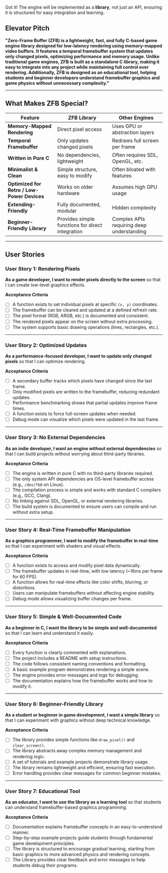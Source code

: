 Got it! The engine will be implemented as a **library**, not just an API, ensuring it is structured for easy integration and learning.  

## **Elevator Pitch**
 **"Zero-Frame Buffer (ZFB) is a lightweight, fast, and fully C-based game engine library designed for low-latency rendering using memory-mapped video buffers. It features a temporal framebuffer system that updates only changed pixels, optimizing performance and memory usage. Unlike traditional game engines, ZFB is built as a standalone C library, making it easy to integrate into any project while maintaining full control over rendering. Additionally, ZFB is designed as an educational tool, helping students and beginner developers understand framebuffer graphics and game physics without unnecessary complexity."** 

---

## **What Makes ZFB Special?**

| Feature                  | ZFB Library  | Other Engines  |
|-------------------------|--------------|----------------------------------|
| **Memory-Mapped Rendering**  | Direct pixel access | Uses GPU or abstraction layers |
| **Temporal Framebuffer**    | Only updates changed pixels | Redraws full screen per frame |
| **Written in Pure C**       | No dependencies, lightweight | Often requires SDL, OpenGL, etc. |
| **Minimalist & Clean**      | Simple structure, easy to modify | Often bloated with features |
| **Optimized for Retro / Low-Power Devices** | Works on older hardware | Assumes high GPU usage |
| **Extending-Friendly**      | Fully documented, modular | Hidden complexity |
| **Beginner-Friendly Library** | Provides simple functions for direct integration | Complex APIs requiring deep understanding |

---

##  **User Stories**

### **User Story 1: Rendering Pixels**
**As a game developer, I want to render pixels directly to the screen** so that I can create low-level graphics effects.

 **Acceptance Criteria**  
- [ ] A function exists to set individual pixels at specific `(x, y)` coordinates.  
- [ ] The framebuffer can be cleared and updated at a defined refresh rate.  
- [ ] The pixel format (RGB, ARGB, etc.) is documented and consistent.  
- [ ] The rendered pixels appear on the screen without extra processing.  
- [ ] The system supports basic drawing operations (lines, rectangles, etc.).  

---

### **User Story 2: Optimized Updates**
**As a performance-focused developer, I want to update only changed pixels** so that I can optimize rendering.

**Acceptance Criteria**  
- [ ] A secondary buffer tracks which pixels have changed since the last frame.  
- [ ] Only modified pixels are written to the framebuffer, reducing redundant updates.  
- [ ] Performance benchmarking shows that partial updates improve frame times.  
- [ ] A function exists to force full-screen updates when needed.  
- [ ] Debug mode can visualize which pixels were updated in the last frame.  

---

### **User Story 3: No External Dependencies**
**As an indie developer, I want an engine without external dependencies** so that I can build projects without worrying about third-party libraries.

 **Acceptance Criteria**  
- [ ] The engine is written in pure C with no third-party libraries required.  
- [ ] The only system API dependencies are OS-level framebuffer access (e.g., `/dev/fb0` on Linux).  
- [ ] The compilation process is simple and works with standard C compilers (e.g., GCC, Clang).  
- [ ] No linking against SDL, OpenGL, or external rendering libraries.  
- [ ] The build system is documented to ensure users can compile and run without extra setup.  

---

### **User Story 4: Real-Time Framebuffer Manipulation**
**As a graphics programmer, I want to modify the framebuffer in real-time** so that I can experiment with shaders and visual effects.

 **Acceptance Criteria**  
- [ ] A function exists to access and modify pixel data dynamically.  
- [ ] The framebuffer updates in real-time, with low latency (~16ms per frame for 60 FPS).  
- [ ] A function allows for real-time effects like color shifts, blurring, or distortions.  
- [ ] Users can manipulate framebuffers without affecting engine stability.  
- [ ] Debug mode allows visualizing buffer changes per frame.  

---

### **User Story 5: Simple & Well-Documented Code**
**As a beginner in C, I want the library to be simple and well-documented** so that I can learn and understand it easily.

 **Acceptance Criteria**  
- [ ] Every function is clearly commented with explanations.  
- [ ] The project includes a README with setup instructions.  
- [ ] The code follows consistent naming conventions and formatting.  
- [ ] A basic example program demonstrates rendering a simple scene.  
- [ ] The engine provides error messages and logs for debugging.  
- [ ] The documentation explains how the framebuffer works and how to modify it.  

---

### **User Story 6: Beginner-Friendly Library**
**As a student or beginner in game development, I want a simple library** so that I can experiment with graphics without deep technical knowledge.

**Acceptance Criteria**  
- [ ] The library provides simple functions like `draw_pixel()` and `clear_screen()`.  
- [ ] The library abstracts away complex memory management and rendering logic.  
- [ ] A set of tutorials and example projects demonstrate library usage.  
- [ ] The library remains lightweight and efficient, ensuring fast execution.  
- [ ] Error handling provides clear messages for common beginner mistakes.  

---

### **User Story 7: Educational Tool**
**As an educator, I want to use the library as a learning tool** so that students can understand framebuffer-based graphics programming.

 **Acceptance Criteria**  

- [ ] Documentation explains framebuffer concepts in an easy-to-understand manner.  
- [ ] Step-by-step example projects guide students through fundamental game development principles.  
- [ ] The library is structured to encourage gradual learning, starting from basic graphics to more advanced physics and rendering concepts.  
- [ ] The Library provides clear feedback and error messages to help students debug their programs.  
